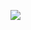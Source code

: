 ![](https://cdn-ak.f.st-hatena.com/images/fotolife/z/zzzzzzzzzzzzzzzzzzzzzz/20161105/20161105175926.png)
